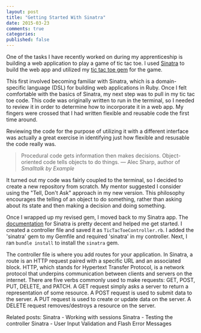```yaml
---
layout: post
title: "Getting Started With Sinatra"
date: 2015-03-23
comments: true
categories:
published: false
---
```


One of the tasks I have recently worked on during my apprenticeship is building a web application to play a game of tic tac toe. I used [Sinatra](http://www.sinatrarb.com/) to build the web app and utilized my [tic tac toe gem](https://github.com/lisahamm/ruby_ttt) for the game.
<!--more-->

This first involved becoming familiar with Sinatra, which is a domain-specific language (DSL) for building web applications in Ruby. Once I felt comfortable with the basics of Sinatra, my next step was to pull in my tic tac toe code. This code was originally written to run in the terminal, so I needed to review it in order to determine how to incorporate it in a web app. My fingers were crossed that I had written flexible and reusable code the first time around.

Reviewing the code for the purpose of utilizing it with a different interface was actually a great exercise in identifying just how flexible and resusable the code really was.

> Procedural code gets information then makes decisions. Object-oriented code tells objects to do things.
— Alec Sharp, author of *Smalltalk by Example*

It turned out my code was fairly coupled to the terminal, so I decided to create a new repository from scratch. My mentor suggested I consider using the "Tell, Don't Ask" approach in my new version. This philosophy encourages the telling of an object to do something, rather than asking about its state and then making a decision and doing something.

Once I wrapped up my revised gem, I moved back to my Sinatra app. The [documentation](http://www.sinatrarb.com/) for Sinatra is pretty decent and helped me get started. I created a controller file and saved it as `TicTacToeController.rb`. I added the 'sinatra' gem to my Gemfile and required 'sinatra' in my controller. Next, I ran `bundle install` to install the `sinatra` gem.

The controller file is where you add routes for your application. In Sinatra, a route is an HTTP request paired with a specific URL and an associated block. HTTP, which stands for Hypertext Transfer Protocol, is a network protocol that underpins communication between clients and servers on the internet. There are five verbs commonly used to make requests: GET, POST, PUT, DELETE, and PATCH. A GET request simply asks a server to return a representation of some resource. A POST request is used to submit data to the server. A PUT request is used to create or update data on the server. A DELETE request removes/destroys a resource on the server.

Related posts:
Sinatra - Working with sessions
Sinatra - Testing the controller
Sinatra - User Input Validation and Flash Error Messages





